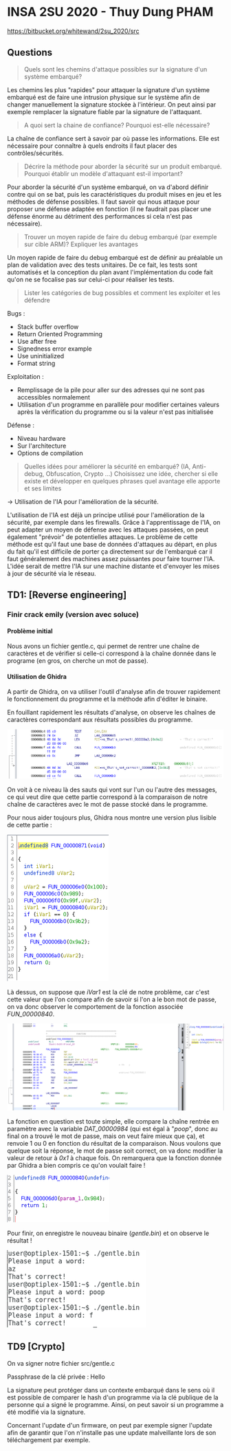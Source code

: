 # INSA 2SU 2020 - Thuy Dung PHAM

https://bitbucket.org/whitewand/2su_2020/src

## Questions

>Quels sont les chemins d'attaque possibles sur la signature d'un système embarqué?

Les chemins les plus "rapides" pour attaquer la signature d'un système embarqué est de faire une intrusion physique sur le système afin de changer manuellement la signature stockée à l'intérieur. On peut ainsi par exemple remplacer la signature fiable par la signature de l'attaquant.

> A quoi sert la chaine de confiance? Pourquoi est-elle nécessaire?

La chaîne de confiance sert à savoir par où passe les informations. Elle est nécessaire pour connaître à quels endroits il faut placer des contrôles/sécurités.

> Décrire la méthode pour aborder la sécurité sur un produit embarqué. Pourquoi établir un modèle d'attaquant est-il important?

Pour aborder la sécurité d'un système embarqué, on va d'abord définir contre qui on se bat, puis les caractéristiques du produit mises en jeu et les méthodes de défense possibles.
Il faut savoir qui nous attaque pour proposer une défense adaptée en fonction (il ne faudrait pas placer une défense énorme au détriment des performances si cela n'est pas nécessaire).

> Trouver un moyen rapide de faire du debug embarqué (par exemple sur cible ARM)? Expliquer les avantages

Un moyen rapide de faire du debug embarqué est de définir au préalable un plan de validation avec des tests unitaires. De ce fait, les tests sont automatisés et la conception du plan avant l'implémentation du code fait qu'on ne se focalise pas sur celui-ci pour réaliser les tests.

> Lister les catégories de bug possibles et comment les exploiter et les défendre

Bugs : 
- Stack buffer overflow
- Return Oriented Programming
- Use after free
- Signedness error example
- Use uninitialized
- Format string

Exploitation :
- Remplissage de la pile pour aller sur des adresses qui ne sont pas accessibles normalement
- Utilisation d'un programme en parallèle pour modifier certaines valeurs après la vérification du programme ou si la valeur n'est pas initialisée

Défense :
- Niveau hardware
- Sur l'architecture
- Options de compilation

> Quelles idées pour améliorer la sécurité en embarqué? (IA, Anti-debug, Obfuscation, Crypto ...) Choisissez une idée, chercher si elle existe et développer en quelques phrases quel avantage elle apporte et ses limites

-> Utilisation de l'IA pour l'amélioration de la sécurité.

L'utilisation de l'IA est déjà un principe utilisé pour l'amélioration de la sécurité, par exemple dans les firewalls. Grâce à l'apprentissage de l'IA, on peut adapter un moyen de défense avec les attaques passées, on peut également "prévoir" de potentielles attaques. Le problème de cette méthode est qu'il faut une base de données d'attaques au départ, en plus du fait qu'il est difficile de porter ça directement sur de l'embarqué car il faut généralement des machines assez puissantes pour faire tourner l'IA. L'idée serait de mettre l'IA sur une machine distante et d'envoyer les mises à jour de sécurité via le réseau. 

## TD1: \[Reverse engineering\]

### Finir crack emily (version avec soluce)

#### Problème initial
Nous avons un fichier gentle.c, qui permet de rentrer une chaîne de caractères et de vérifier si celle-ci correspond à la chaîne donnée dans le programe (en gros, on cherche un mot de passe).

#### Utilisation de Ghidra

A partir de Ghidra, on va utiliser l'outil d'analyse afin de trouver rapidement le fonctionnement du programme et la méthode afin d'éditer le binaire.

En fouillant rapidement les résultats d'analyse, on observe les chaînes de caractères correspondant aux résultats possibles du programme.

![alt text](img/Capture&#32;du&#32;2020-01-28&#32;15-36-45.png)

On voit à ce niveau là des sauts qui vont sur l'un ou l'autre des messages, ce qui veut dire que cette partie correspond à la comparaison de notre chaîne de caractères avec le mot de passe stocké dans le programme. 

Pour nous aider toujours plus, Ghidra nous montre une version plus lisible de cette partie : 

![alt text](img/Capture&#32;du&#32;2020-01-28&#32;15-57-33.png)

Là dessus, on suppose que *iVar1* est la clé de notre problème, car c'est cette valeur que l'on compare afin de savoir si l'on a le bon mot de passe, on va donc observer le comportement de la fonction associée *FUN_00000840*.

![alt text](img/Capture&#32;du&#32;2020-01-28&#32;16-06-19.png)

La fonction en question est toute simple, elle compare la chaîne rentrée en paramètre avec la variable *DAT_00000984* (qui est égal à "*poop*", donc au final on a trouvé le mot de passe, mais on veut faire mieux que ça), et renvoie 1 ou 0 en fonction du résultat de la comparaison. Nous voulons que quelque soit la réponse, le mot de passe soit correct, on va donc modifier la valeur de retour à *0x1* à chaque fois. On remarquera que la fonction donnée par Ghidra a bien compris ce qu'on voulait faire !

![alt text](img/Capture&#32;du&#32;2020-01-28&#32;16-32-51.png)

Pour finir, on enregistre le nouveau binaire (*gentle.bin*) et on observe le résultat !

![alt text](img/Capture&#32;du&#32;2020-01-28&#32;16-36-46.png)


## TD9 [Crypto]
On va signer notre fichier src/gentle.c

Passphrase de la clé privée : Hello

La signature peut protéger dans un contexte embarqué dans le sens où il est possible de comparer le hash d'un programme via la clé publique de la personne qui a signé le programme. Ainsi, on peut savoir si un programme a été modifié via la signature. 

Concernant l'update d'un firmware, on peut par exemple signer l'update afin de garantir que l'on n'installe pas une update malveillante lors de son téléchargement par exemple.